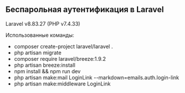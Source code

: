 ## Беспарольная аутентификация в Laravel

Laravel v8.83.27 (PHP v7.4.33)

Использованные команды:

-  composer create-project laravel/laravel .
-  php artisan migrate
-  composer require laravel/breeze:1.9.2
-  php artisan breeze:install
-  npm install && npm run dev
-  php artisan make:mail LoginLink --markdown=emails.auth.login-link
-  php artisan make:middleware LoginLink
